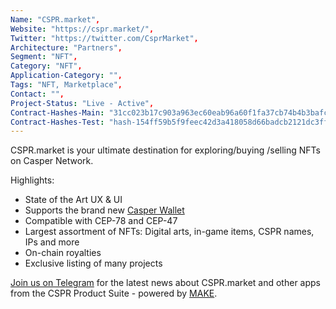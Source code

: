 ```yaml
--- 
Name: "CSPR.market", 
Website: "https://cspr.market/", 
Twitter: "https://twitter.com/CsprMarket", 
Architecture: "Partners",
Segment: "NFT",
Category: "NFT",
Application-Category: "",
Tags: "NFT, Marketplace",
Contact: "",
Project-Status: "Live - Active",
Contract-Hashes-Main: "31cc023b17c903a963ec60eab96a60f1fa37cb74b4b3bafc91a441e0e9d70f97,0b0508bf0f4cfd0689cbfa1e65a1ad5a3732c36ee2928f9d78701ebdc8983825",
Contract-Hashes-Test: "hash-154ff59b5f9feec42d3a418058d66badcb2121dc3ffb2e3cf92596bf5aafbc88,hash-a7b2de3119f20c32ec19a103359e7b2942159a3198bde29687b497c22a9d27bc",
--- 
```

<!--lang:en--> 
CSPR.market is your ultimate destination for exploring/buying /selling NFTs on Casper Network.

Highlights:
- State of the Art UX & UI
- Supports the brand new [Casper Wallet](https://casperwallet.io/)
- Compatible with CEP-78 and CEP-47
- Largest assortment of NFTs: Digital arts, in-game items, CSPR names, IPs and more
- On-chain royalties
- Exclusive listing of many projects
  
[Join us on Telegram](https://t.me/CSPRhub) for the latest news about CSPR.market and other apps from the CSPR Product Suite - powered by [MAKE](https://make.services/).

<!--lang:es--] 
<!--lang:de--] 
<!--lang:fr--] 
<!--lang:pl--] 
<!--lang:uk--] 
[!--lang:*--> 
